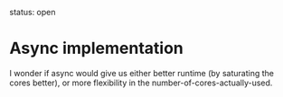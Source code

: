status: open
# Async implementation

I wonder if async would give us
either better runtime (by saturating the cores better),
or more flexibility in the number-of-cores-actually-used.


